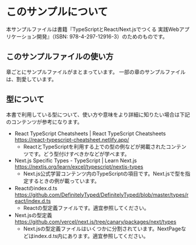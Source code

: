 # このサンプルについて

本サンプルファイルは書籍『TypeScriptとReact/Next.jsでつくる 実践Webアプリケーション開発』（ISBN: 978-4-297-12916-3）のためのものです。

## このサンプルファイルの使い方

章ごとにサンプルファイルがまとまっています。
一部の章のサンプルファイルは、割愛しています。

## 型について

本書で利用している型について、使い方や意味をより詳細に知りたい場合は下記のコンテンツが参考になります。

* React TypeScript Cheatsheets | React TypeScript Cheatsheets <https://react-typescript-cheatsheet.netlify.app/>
    * ReactとTypeScriptを利用する上での型の例などが掲載されたコンテンツです。どう型付けすべきかなどが学べます。
* Next.js Specific Types - TypeScript | Learn Next.js <https://nextjs.org/learn/excel/typescript/nextjs-types>
    * Next.js公式学習コンテンツ内のTypeScriptの項目です。Next.jsで型を指定するときの例が載っています。
* Reactのindex.d.ts <https://github.com/DefinitelyTyped/DefinitelyTyped/blob/master/types/react/index.d.ts>
    * Reactの型定義ファイルです。適宜参照してください。
* Next.jsの型定義 <https://github.com/vercel/next.js/tree/canary/packages/next/types>
    * Next.jsの型定義ファイルはいくつかに分割されています。NextPageなどはindex.d.ts内にあります。適宜参照してください。
